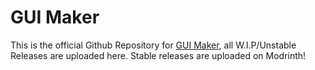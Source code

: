 # GUI Maker
This is the official Github Repository for [GUI Maker](https://modrinth.com/datapack/gui-maker), all W.I.P/Unstable Releases are uploaded here. Stable releases are uploaded on Modrinth!
